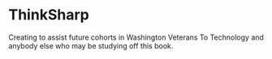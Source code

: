 # ThinkSharp
Creating to assist future cohorts in Washington Veterans To Technology and anybody else who may be studying off this book.
